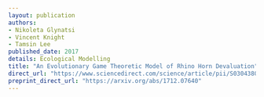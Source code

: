 ```yaml
---
layout: publication
authors:
- Nikoleta Glynatsi
- Vincent Knight
- Tamsin Lee
published_date: 2017
details: Ecological Modelling
title: "An Evolutionary Game Theoretic Model of Rhino Horn Devaluation"
direct_url: "https://www.sciencedirect.com/science/article/pii/S0304380018303260"
preprint_direct_url: "https://arxiv.org/abs/1712.07640"
---
```

